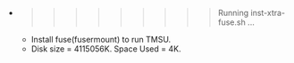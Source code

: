 * >>>>>>>>> Running inst-xtra-fuse.sh ...
  * Install fuse(fusermount) to run TMSU.
  * Disk size = 4115056K. Space Used = 4K.
